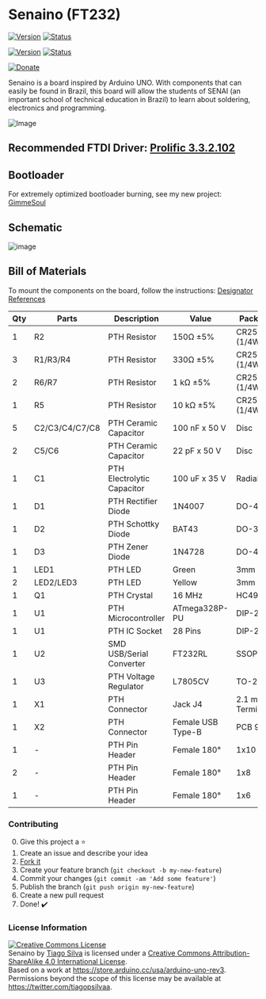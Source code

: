 # Senaino (FT232)
[![Version](https://img.shields.io/badge/Version-FT232-blue.svg)](https://github.com/TiagoPaulaSilva/Senaino) [![Status](https://img.shields.io/badge/Status-Finished-green.svg)](https://github.com/TiagoPaulaSilva/Senaino)

[![Version](https://img.shields.io/badge/Version-CH340-blue.svg)](https://github.com/TiagoPaulaSilva/Senaino/tree/CH340) [![Status](https://img.shields.io/badge/Status-Finished-green.svg)](https://github.com/TiagoPaulaSilva/Senaino/tree/CH340)

[![Donate](https://img.shields.io/badge/Donate-Buy%20Me%20a%20Coffee-yellow.svg)](https://www.buymeacoffee.com/TiagoPaulaSilva)


Senaino is a board inspired by Arduino UNO. With components that can easily be found in Brazil, this board will allow the students of SENAI (an important school of technical education in Brazil) to learn about soldering, electronics and programming.

![Image](https://github.com/TiagoPaulaSilva/Senaino/blob/master/2.%20Mounting/Mounted%20Board%20Photo.jpeg)


## Recommended FTDI Driver: [Prolific 3.3.2.102](http://www.totalcardiagnostics.com/files/PL2303_64bit_Installer.exe)

## Bootloader
For extremely optimized bootloader burning, see my new project: [GimmeSoul](https://github.com/TiagoPaulaSilva/GimmeSoul)

## Schematic
![image](https://github.com/TiagoPaulaSilva/Senaino/blob/master/2.%20Mounting/Schematic.png)

## Bill of Materials
To mount the components on the board, follow the instructions: [Designator References](https://github.com/TiagoPaulaSilva/Senaino/blob/master/2.%20Mounting/Components%20Silk%20Screen.png)


| Qty | Parts | Description | Value | Package |
|--|--|--|--|--|
1|R2|PTH Resistor|150Ω ±5%|CR25 (1/4W)
3|R1/R3/R4|PTH Resistor|330Ω ±5%|CR25 (1/4W)
2|R6/R7|PTH Resistor|1 kΩ ±5%|CR25 (1/4W)
1|R5|PTH Resistor|10 kΩ ±5%|CR25 (1/4W)
5|C2/C3/C4/C7/C8|PTH Ceramic Capacitor|100 nF x 50 V|Disc
2|C5/C6|PTH Ceramic Capacitor|22 pF x 50 V|Disc
1|C1|PTH Electrolytic Capacitor|100 uF x 35 V|Radial
1|D1|PTH Rectifier Diode|1N4007|DO-41
1|D2|PTH Schottky Diode|BAT43|DO-35
1|D3|PTH Zener Diode|1N4728|DO-41
1|LED1|PTH LED|Green|3mm
2|LED2/LED3|PTH LED|Yellow|3mm
1|Q1|PTH Crystal|16 MHz|HC49/S
1|U1|PTH Microcontroller|ATmega328P-PU|DIP-28N
1|U1|PTH IC Socket|28 Pins|DIP-28N
1|U2|SMD USB/Serial Converter|FT232RL|SSOP-28
1|U3|PTH Voltage Regulator|L7805CV|TO-220
1|X1|PTH Connector|Jack J4|2.1 mm (3 Terminals)
1|X2|PTH Connector|Female USB Type-B|PCB 90°
1|-|PTH Pin Header|Female 180°|1x10
2|-|PTH Pin Header|Female 180°|1x8
1|-|PTH Pin Header|Female 180°|1x6

### Contributing
0. Give this project a :star:
1. Create an issue and describe your idea
2. [Fork it](https://github.com/TiagoPaulaSilva/Senaino/fork)
3. Create your feature branch (`git checkout -b my-new-feature`)
4. Commit your changes (`git commit -am 'Add some feature'`)
5. Publish the branch (`git push origin my-new-feature`)
6. Create a new pull request
7. Done! :heavy_check_mark:

### License Information
<a rel="license" href="http://creativecommons.org/licenses/by-sa/4.0/"><img alt="Creative Commons License" style="border-width:0" src="https://i.creativecommons.org/l/by-sa/4.0/88x31.png" /></a><br /><span xmlns:dct="http://purl.org/dc/terms/" property="dct:title">Senaino</span> by <a xmlns:cc="http://creativecommons.org/ns#" href="https://github.com/TiagoPaulaSilva" property="cc:attributionName" rel="cc:attributionURL">Tiago Silva</a> is licensed under a <a rel="license" href="http://creativecommons.org/licenses/by-sa/4.0/">Creative Commons Attribution-ShareAlike 4.0 International License</a>.<br />Based on a work at <a xmlns:dct="http://purl.org/dc/terms/" href="https://store.arduino.cc/usa/arduino-uno-rev3" rel="dct:source">https://store.arduino.cc/usa/arduino-uno-rev3</a>.<br />Permissions beyond the scope of this license may be available at <a xmlns:cc="http://creativecommons.org/ns#" href="https://twitter.com/tiagopsilvaa" rel="cc:morePermissions">https://twitter.com/tiagopsilvaa</a>.
